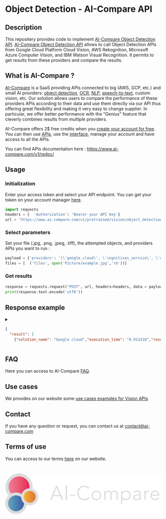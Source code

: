 # Object Detection - AI-Compare API
## Description
This repositery provides code to implement [AI-Compare Object Detection API](https://www.ai-compare.com/vision_apis/object_detection). [AI-Compare Object Detection API](https://www.ai-compare.com/vision_apis/object_detection) allows to call Object Detection APIs from Google Cloud Platform Cloud Vision, AWS Rekognition, Microsoft Azure Computer Vision, and IBM Watson Visual Recognition. It permits to get results from these providers and compare the results.

## What is AI-Compare ?
[AI-Compare](https://www.ai-compare.com/) is a SaaS providing APIs connected to big (AWS, GCP, etc.) and small AI providers: [object detection](https://www.ai-compare.com/vision_apis/object_detection), [OCR](https://www.ai-compare.com/vision_apis/ocr), [NLP](https://www.ai-compare.com/text_apis/sentiment_analysis/), [speech-to-text](https://www.ai-compare.com/audio_apis/speech_recognition), custom vision, etc. Our solution allows users to compare the performance of these providers APIs according to their data and use them directly via our API thus offering great flexibility and making it very easy to change supplier. In particular, we offer better performance with the "Genius" feature that cleverly combines results from multiple providers.

AI-Compare offers 2$ free credits when you [create your account for free](https://www.ai-compare.com/accounts/login/?next=/my_apis). You can then use [APIs](https://www.ai-compare.com/v1/redoc/), use the [interface](https://www.ai-compare.com/my_apis), manage your account and have access to all the APIs.

You can find APIs documentation here : https://www.ai-compare.com/v1/redoc/

## Usage
### Initialization
Enter your access token and select your API endpoint. You can get your token on your account manager [here](https://www.ai-compare.com/accounts/login/?next=/my_apis/my_account).
```python
import requests
headers = {  'Authorization': 'Bearer your API Key'}
url = 'https://www.ai-compare.com/v1/pretrained/vision/object_detection'
```
### Select parameters 
Set your file (.jpg, .png, .jpeg, .tiff), the attempted objects, and providers APIs you want to run :
```python
payload = {'providers': '[\'google_cloud\', \'cognitives_service\', \'aws\', \'ibm\']','objects_to_find': ''}
files = [  ('files', open('Picture/example.jpg','rb'))]
```
### Get results
```python
response = requests.request("POST", url, headers=headers, data = payload, files = files)
print(response.text.encode('utf8'))
```

## Response example
<details>
<summary>

```json
{
  "result": [
    {"solution_name": "Google cloud","execution_time": "0.912418","result": {"image_path": "media/data/files/object_detection_oSDc5Rj.jpg","labels": ["Bicycle","Bicyclewheel","Tire","Wheel"],"confidences": [0.97236437,0.94123334,0.9412165,0.6519385],
```

</summary>

```json
{
  "result": [
    {
      "solution_name": "Google cloud",
      "execution_time": "0.912418",
      "result": {
        "image_path": "media/data/files/object_detection_oSDc5Rj.jpg",
        "labels": [
          "Bicycle",
          "Bicycle wheel",
          "Tire",
          "Wheel"
        ],
        "confidences": [
          0.97236437,
          0.94123334,
          0.9412165,
          0.6519385
        ],
        "x_mins": [
          0.06473605,
          0.05486482,
          0.6285886,
          0.40014446
        ],
        "x_maxs": [
          0.9543211,
          0.42698047,
          0.961559,
          0.5116857
        ],
        "y_mins": [
          0.13989596,
          0.42574355,
          0.43271652,
          0.5569999
        ],
        "y_maxs": [
          0.7861735,
          0.78711677,
          0.77879936,
          0.6681271
        ]
      },
      "api_response": {
        "responses": [
          {
            "localizedObjectAnnotations": [
              {
                "mid": "/m/0199g",
                "name": "Bicycle",
                "score": 0.97236437,
                "boundingPoly": {
                  "normalizedVertices": [
                    {
                      "x": 0.06473605,
                      "y": 0.13989596
                    },
                    {
                      "x": 0.9543211,
                      "y": 0.13989596
                    },
                    {
                      "x": 0.9543211,
                      "y": 0.7861735
                    },
                    {
                      "x": 0.06473605,
                      "y": 0.7861735
                    }
                  ]
                }
              },
              {
                "mid": "/m/01bqk0",
                "name": "Bicycle wheel",
                "score": 0.94123334,
                "boundingPoly": {
                  "normalizedVertices": [
                    {
                      "x": 0.05486482,
                      "y": 0.42574355
                    },
                    {
                      "x": 0.42698047,
                      "y": 0.42574355
                    },
                    {
                      "x": 0.42698047,
                      "y": 0.78711677
                    },
                    {
                      "x": 0.05486482,
                      "y": 0.78711677
                    }
                  ]
                }
              },
              {
                "mid": "/m/0h9mv",
                "name": "Tire",
                "score": 0.9412165,
                "boundingPoly": {
                  "normalizedVertices": [
                    {
                      "x": 0.6285886,
                      "y": 0.43271652
                    },
                    {
                      "x": 0.961559,
                      "y": 0.43271652
                    },
                    {
                      "x": 0.961559,
                      "y": 0.77879936
                    },
                    {
                      "x": 0.6285886,
                      "y": 0.77879936
                    }
                  ]
                }
              },
              {
                "mid": "/m/083wq",
                "name": "Wheel",
                "score": 0.6519385,
                "boundingPoly": {
                  "normalizedVertices": [
                    {
                      "x": 0.40014446,
                      "y": 0.5569999
                    },
                    {
                      "x": 0.5116857,
                      "y": 0.5569999
                    },
                    {
                      "x": 0.5116857,
                      "y": 0.6681271
                    },
                    {
                      "x": 0.40014446,
                      "y": 0.6681271
                    }
                  ]
                }
              }
            ]
          }
        ]
      },
      "found_objects": 1
    },
    {
      "solution_name": "Ibm",
      "execution_time": "2.564770",
      "result": {
        "image_path": "media/data/files/object_detection_oSDc5Rj.jpg",
        "labels": [
          "mountain bike",
          "bicycle",
          "wheeled vehicle",
          "vehicle",
          "Indian red color"
        ],
        "confidences": [
          0.902,
          0.957,
          0.957,
          0.957,
          0.97
        ],
        "x_mins": [
          null,
          null,
          null,
          null,
          null
        ],
        "x_maxs": [
          null,
          null,
          null,
          null,
          null
        ],
        "y_mins": [
          null,
          null,
          null,
          null,
          null
        ],
        "y_maxs": [
          null,
          null,
          null,
          null,
          null
        ]
      },
      "api_response": {
        "images": [
          {
            "classifiers": [
              {
                "classifier_id": "default",
                "name": "default",
                "classes": [
                  {
                    "class": "mountain bike",
                    "score": 0.902,
                    "type_hierarchy": "/vehicle/wheeled vehicle/bicycle/mountain bike"
                  },
                  {
                    "class": "bicycle",
                    "score": 0.957
                  },
                  {
                    "class": "wheeled vehicle",
                    "score": 0.957
                  },
                  {
                    "class": "vehicle",
                    "score": 0.957
                  },
                  {
                    "class": "Indian red color",
                    "score": 0.97
                  }
                ]
              }
            ],
            "image": "object_detection_oSDc5Rj.jpg"
          }
        ],
        "images_processed": 1,
        "custom_classes": 0
      },
      "found_objects": 1
    },
    {
      "solution_name": "Microsoft Azure",
      "execution_time": "1.432489",
      "result": {
        "image_path": "media/data/files/object_detection_oSDc5Rj.jpg",
        "labels": [
          "Bicycle wheel",
          "Bicycle wheel",
          "bicycle"
        ],
        "confidences": [
          0.613,
          0.53,
          0.919
        ],
        "x_mins": [
          0.06172839506172839,
          0.6331569664902998,
          0.06878306878306878
        ],
        "x_maxs": [
          0.43386243386243384,
          0.9559082892416225,
          0.9611992945326279
        ],
        "y_mins": [
          0.4215167548500882,
          0.4285714285714286,
          0.20105820105820105
        ],
        "y_maxs": [
          0.7760141093474426,
          0.7777777777777778,
          0.7795414462081129
        ]
      },
      "api_response": {
        "objects": [
          {
            "rectangle": {
              "x": 35,
              "y": 239,
              "w": 211,
              "h": 201
            },
            "object": "Bicycle wheel",
            "confidence": 0.613,
            "parent": {
              "object": "Wheel",
              "confidence": 0.908
            }
          },
          {
            "rectangle": {
              "x": 359,
              "y": 243,
              "w": 183,
              "h": 198
            },
            "object": "Bicycle wheel",
            "confidence": 0.53,
            "parent": {
              "object": "Wheel",
              "confidence": 0.893
            }
          },
          {
            "rectangle": {
              "x": 39,
              "y": 114,
              "w": 506,
              "h": 328
            },
            "object": "bicycle",
            "confidence": 0.919,
            "parent": {
              "object": "cycle",
              "confidence": 0.927,
              "parent": {
                "object": "Land vehicle",
                "confidence": 0.93,
                "parent": {
                  "object": "Vehicle",
                  "confidence": 0.93
                }
              }
            }
          }
        ],
        "requestId": "dd79e7d8-9db6-477f-8120-c3db09a07e40",
        "metadata": {
          "width": 567,
          "height": 567,
          "format": "Jpeg"
        }
      },
      "found_objects": 1
    },
```

</details>

## FAQ
Here you can access to AI-Compare [FAQ](https://www.ai-compare.com/faq/).

## Use cases
We provides on our website some [use cases examples for Vision APIs](https://www.ai-compare.com/use_cases_vision/)

## Contact
If you have any question or request, you can contact us at contact@ai-compare.com

## Terms of use
You can access to our terms [here](https://www.ai-compare.com/terms/) on our website.

#
![Screenshot](Ai-compare_new.png)
